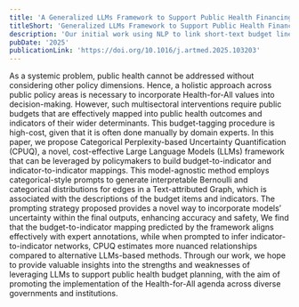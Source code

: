 ```yaml
---
title: 'A Generalized LLMs Framework to Support Public Health Financing through Probabilistic Predictions and Uncertainty Quantification'
titleShort: 'Generalized LLMs Framework to Support Public Health Financing'
description: 'Our initial work using NLP to link short-text budget lines and outcome indicators showed promises and limits; for example, difficulties in correctly classifying data from country A when trained with information from country B. Here, we use large-language models to overcome such limitations and develop a model-agnostic framework to generate better mappings.'
pubDate: '2025'
publicationLink: 'https://doi.org/10.1016/j.artmed.2025.103203'
---
```


As a systemic problem, public health cannot be addressed without considering other policy dimensions. Hence, a holistic approach across public policy areas is necessary to incorporate Health-for-All values into decision-making. However, such multisectoral interventions require public budgets that are effectively mapped into public health outcomes and indicators of their wider determinants. This budget-tagging procedure is high-cost, given that it is often done manually by domain experts. In this paper, we propose Categorical Perplexity-based Uncertainty Quantification (CPUQ), a novel, cost-effective Large Language Models (LLMs) framework that can be leveraged by policymakers to build budget-to-indicator and indicator-to-indicator mappings. This model-agnostic method employs categorical-style prompts to generate interpretable Bernoulli and categorical distributions for edges in a Text-attributed Graph, which is associated with the descriptions of the budget items and indicators. The prompting strategy proposed provides a novel way to incorporate models’ uncertainty within the final outputs, enhancing accuracy and safety, We find that the budget-to-indicator mapping predicted by the framework aligns effectively with expert annotations, while when prompted to infer indicator-to-indicator networks, CPUQ estimates more nuanced relationships compared to alternative LLMs-based methods. Through our work, we hope to provide valuable insights into the strengths and weaknesses of leveraging LLMs to support public health budget planning, with the aim of promoting the implementation of the Health-for-All agenda across diverse governments and institutions.
